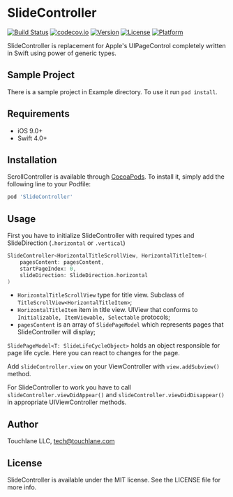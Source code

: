# SlideController

[![Build Status](https://travis-ci.org/touchlane/SlideController.svg?branch=master)](https://travis-ci.org/touchlane/SlideController)
[![codecov.io](https://codecov.io/gh/touchlane/SlideController/branch/master/graphs/badge.svg)](https://codecov.io/gh/codecov/example-swift/branch/master)
[![Version](https://img.shields.io/cocoapods/v/ScrollController.svg?style=flat)](http://cocoapods.org/pods/ScrollController)
[![License](https://img.shields.io/cocoapods/l/ScrollController.svg?style=flat)](http://cocoapods.org/pods/ScrollController)
[![Platform](https://img.shields.io/cocoapods/p/ScrollController.svg?style=flat)](http://cocoapods.org/pods/ScrollController)

SlideController is replacement for Apple's UIPageControl completely written in Swift using power of generic types.

## Sample Project

There is a sample project in Example directory. To use it run `pod install`.

## Requirements

* iOS 9.0+
* Swift 4.0+

## Installation

ScrollController is available through [CocoaPods](http://cocoapods.org). To install
it, simply add the following line to your Podfile:

```ruby
pod 'SlideController'
```

## Usage

First you have to initialize SlideController with required types and SlideDirection (``.horizontal`` or ``.vertical``)

```swift
SlideController<HorizontalTitleScrollView, HorizontalTitleItem>(
    pagesContent: pagesContent,
    startPageIndex: 0,
    slideDirection: SlideDirection.horizontal
)
```

* ``HorizontalTitleScrollView`` type for title view. Subclass of ``TitleScrollView<HorizontalTitleItem>``;
* ``HorizontalTitleItem`` item in title view. UIView that conforms to ``Initializable, ItemViewable, Selectable`` protocols;
* ``pagesContent`` is an array of ``SlidePageModel`` which represents pages that SlideController will display;

``SlidePageModel<T: SlideLifeCycleObject>`` holds an object responsible for page life cycle. Here you can react to changes for the page.

Add ``slideController.view`` on your ViewController with ``view.addSubview()`` method.

For SlideController to work you have to call ``slideController.viewDidAppear()`` and ``slideController.viewDidDisappear()`` in appropriate UIViewController methods.

## Author

Touchlane LLC, tech@touchlane.com

## License

SlideController is available under the MIT license. See the LICENSE file for more info.
